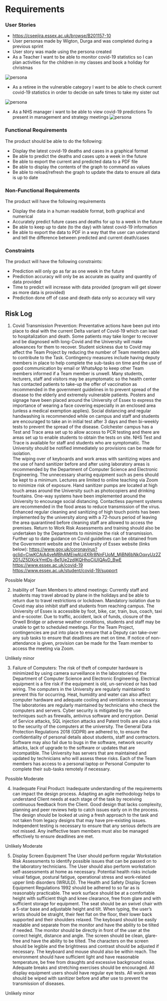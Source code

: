 # Requirements

### User Stories
* https://cseejira.essex.ac.uk/browse/B201157-10
* User personas made by Wigton, Durga and was completed  during a previous sprint
* User story was made using the persona created
* As a Teacher I want to be able to monitor covid-19 statistics so I can plan activities for the children in my classes and book a holiday for christmas

![persona](/Images/persona1.jpg "persona")
* As a retiree in the vulnerable category I want to be able to check current covid-19 statistics in order to decide on safe times to take my sister out

![persona](/Images/persona2.jpg "persona")
* As a NHS manager i want to be able to view covid-19 predictions To present in management and strategy meetings
![persona](/Images/persona3.jpg "persona")
### Functional Requirements
The product should be able to do the following:
* Display the latest covid-19 deaths and cases in a graphical format
* Be able to predict the deaths and cases upto a week in the future 
* Be able to export the current and predicted data to a PDF file
* Be able to display the contents of the graph to command as values 
* Be able to reload/refresh the graph to update the data to ensure all data is up to date 


### Non-Functional Requirements
The product will have the following requirements
* Display the data in a human readable format, both graphical and numerical
* Accurately predict future cases and deaths for up to a week in the future
* Be able to keep up to date (to the day) with latest covid-19 information
* Be able to export the data to PDF in a way that the user can understand and tell the difference between predicted and current death/cases
### Constraints
The product will have the following constraints:
* Prediction will only go as far as one week in the future 
* Prediction accuracy will only be as accurate as quality and quantity of data provided
* Time to predict will increase with data provided (program will get slower as more data is provided)
* Prediction done off of case and death data only so accuracy will vary


## Risk Log

1. Covid Transmission Prevention:
Preventative actions have been put into place to deal with the current Delta variant of Covid-19 which can lead to hospitalization and death. Some patients may take longer to recover and be diagnosed with long-Covid and the University will make allowances for them to recover. Student sickness due to Covid may affect the Team Project by reducing the number of Team members able to contribute to the Task. Contingency measures include having deputy members in place to help complete the sub-tasks on time and the use of good communication by email or WhatsApp to keep other Team members informed if a Team member is unwell.
Many students, lecturers, staff and visitors may be asymptomatic so the health center has contacted patients to take-up the offer of vaccination as recommended in the government guidelines in to prevent spread of the disease to the elderly and extremely vulnerable patients. Posters and signage have been placed around the University of Essex to express the importance of wearing a face covering especially in an enclosed area (unless a medical exemption applies). Social distancing  and regular handwashing is recommended while on campus and staff and students are encouraged to take an in initial test after 3 days and then bi-weekly tests to prevent the spread of the disease. Colchester campus has a Test and Trace area set up to allow access to PCR testing and there are areas set up to enable students to obtain the tests on site. NHS Test and Trace is available for staff and students who are symptomatic. The University should be notified immediately so provisions can be made for isolation.  
The wiping over of keyboards and work areas with sanitizing wipes and the use of hand sanitizer before and after using laboratory areas is recommended by the Department of Computer Science and Electronic Engineering. The unnecessary sharing equipment such as pens should be kept to a minimum. Lectures are limited to online teaching via Zoom to minimize risk of exposure. Hand sanitizer pumps are located at high touch areas around the University such as photocopiers and drinking fountains. One-way systems have been implemented around the University to encourage social distancing. Contactless payment systems are recommended in the food areas to reduce transmission of the virus. Enhanced regular cleaning and sanitizing of high touch points has been implemented by the university along with a 72-hours period of leaving the area quarantined before cleaning staff are allowed to access the premises. Return to Work Risk Assessments and training should also be undertaken by the Departments to minimize the risk of transmission. Further up to date guidance on Covid guidelines can be obtained from the Government website and the University of Essex website (links below):
https://www.gov.uk/coronavirus?gclid=CjwKCAiA4veMBhAMEiwAU4XRr8NnFUoM_MjBN6bNkOqxyUz2Z2D1JZ5DXckYmtDs-8e1Ue2zdIKQHhoCiUIQAvD_BwE
https://www.essex.ac.uk/covid-19
https://www.essex.ac.uk/student/covid-19/support

Possible Major


2. Inability of Team Members to attend meetings:
Currently staff and students may travel abroad by plane in the holidays and be able to return due to travel restrictions or lockdown. Mandatory isolation due to Covid may also inhibit staff and students from reaching campus.
The University of Essex is accessible by foot, bike, car, train, bus, coach, taxi and e-scooter.
Due to traffic, accident, lack of funds, closure of the Orwell Bridge or adverse weather conditions, students and staff may be unable to get to scheduled meetings.
For the Team Project, contingencies are put into place to ensure that a Deputy can take-over any sub tasks to ensure that deadlines are met on time. If notice of non-attendance is given, provision can be made for the Team member to access the meeting via Zoom. 

Unlikely minor


3. Failure of Computers:
The risk of theft of computer hardware is minimized by using camera surveillance in the laboratories of the Department of Computer Science and Electronic Engineering. Electrical equipment is a fire risk if the equipment is old, un-serviced or has bad wiring. The computers in the University are regularly maintained to prevent this for occurring. Heat, humidity and water can also affect computer hardware and adequate cooling and ventilation is necessary. The laboratories are regularly maintained by technicians who check the computers and servers. Cyber security is mitigated by the use techniques such as firewalls, antivirus software and encryption. Denial of Service attacks, SQL injection attacks and Patent trolls are also a risk to the security of the computers at the university. The General Data Protection Regulations 2018 (GDPR) are adhered to, to ensure the confidentiality of personal details about students, staff and contractors. Software may also fail due to bugs in the software, network security attacks, lack of upgrade to the software or updates that are incompatible. The University has servers that are maintained and updated by technicians who will assess these risks. Each of the Team members has access to a personal laptop or Personal Computer to complete their sub-tasks remotely if necessary.

Possible Moderate


4. Inadequate Final Product:
Inadequate understanding of the requirements can impact the design process. Adapting an agile methodology helps to understand Client needs at each stage of the task by receiving continuous feedback from the Client. Good design that lacks complexity, planning and peer reviews help to catch issues early on in the process. The design should be looked at using a fresh approach to the task and not taken from legacy designs that may have pre-existing issues. Independent testing is necessary to ensure that any serious defects are not missed. Any ineffective team members must also be managed effectively to ensure deadlines are met. 

Unlikely Moderate

5. Display Screen Equipment
The User should perform regular Workstation Risk Assessments to identify possible issues that can be passed on to the laboratory technicians. The User should also perform workstation self-assessments at home as necessary. Potential health risks include visual fatigue, postural fatigue, operational stress and work-related upper limb disorders (WRULD). The Health and Safety Display Screen Equipment Regulations 1992 should be adhered to so far as is reasonably practicable. The work surface should be at a comfortable height with sufficient thigh and knee clearance, free from glare and with sufficient storage for equipment. The seat should be an swivel chair with a 5-star base and adjustable height and tilt. When typing, the user’s wrists should be straight, their feet flat on the floor, their lower back supported and their shoulders relaxed. The keyboard should be easily readable and separate from the monitor and have the ability to be tilted if needed. The monitor should be directly in front of the user at the correct height, distance and angle. The screen should be clean, glare-free and have the ability to be tilted. The characters on the screen should be legible and the brightness and contrast should be adjusted if necessary. The keyboard and mouse should also be within reach. The environment should have sufficient light and have reasonable temperature, be free from draughts and excessive background noise. Adequate breaks and stretching exercises should be encouraged. All display equipment users should have regular eye tests. All work areas should be wiped with sanitizer before and after use to prevent the transmission of diseases. 

Unlikely minor
